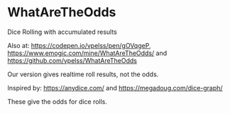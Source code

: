 # WhatAreTheOdds
Dice Rolling with accumulated results

Also at: https://codepen.io/vpelss/pen/gOVqgeP, https://www.emogic.com/mine/WhatAreTheOdds/ and https://github.com/vpelss/WhatAreTheOdds

Our version gives realtime roll results, not the odds.

Inspired by: https://anydice.com/ and https://megadoug.com/dice-graph/

These give the odds for dice rolls.
